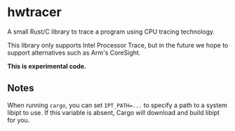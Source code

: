 # hwtracer

A small Rust/C library to trace a program using CPU tracing technology.

This library only supports Intel Processor Trace, but in the future we hope to
support alternatives such as Arm's CoreSight.

**This is experimental code.**

## Notes

When running `cargo`, you can set `IPT_PATH=...` to specify a path to a system
libipt to use. If this variable is absent, Cargo will download and build libipt
for you.
